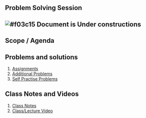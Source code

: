 
## Problem Solving Session

## ![#f03c15](https://placehold.co/15x15/f03c15/f03c15.png) Document is Under constructions

## Scope / Agenda
  

## Problems and solutions

1. [Assignments]()
2. [Additional Problems]()
3. [Self Practise Problems]()

## Class Notes and Videos

1. [Class Notes](../../class_Notes/DSA%204.2/Problem%20Solving%20Session.pdf)
2. [Class/Lecture Video](https://youtu.be/MzYvzuV3kJM)
